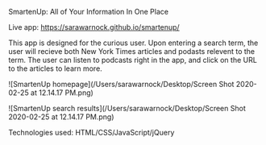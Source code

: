 SmartenUp: All of Your Information In One Place

Live app: https://sarawarnock.github.io/smartenup/

This app is designed for the curious user. Upon entering a search term, the user will recieve both New York Times articles and podasts relevent to the term. The user can listen to podcasts right in the app, and click on the URL to the articles to learn more.

![SmartenUp homepage](/Users/sarawarnock/Desktop/Screen Shot 2020-02-25 at 12.14.17 PM.png)

![SmartenUp search results](/Users/sarawarnock/Desktop/Screen Shot 2020-02-25 at 12.14.17 PM.png)

Technologies used: HTML/CSS/JavaScript/jQuery

